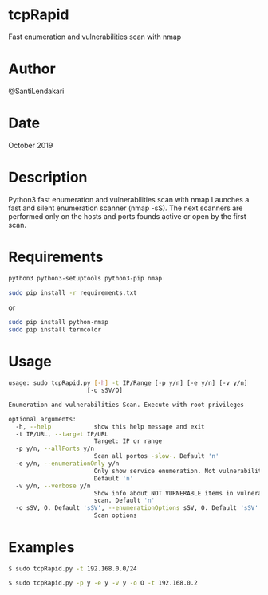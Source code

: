 # tcpRapid
Fast enumeration and vulnerabilities scan with nmap

# Author 
@SantiLendakari

# Date
October 2019

# Description
Python3 fast enumeration and vulnerabilities scan with nmap
Launches a fast and silent enumeration scanner (nmap -sS). The next scanners are performed only on the hosts and ports founds active or open by the first scan.

# Requirements
```bash 
python3 python3-setuptools python3-pip nmap
```

```bash 
sudo pip install -r requirements.txt
```
or 
```bash 
sudo pip install python-nmap
sudo pip install termcolor
```
                        
# Usage
```bash
usage: sudo tcpRapid.py [-h] -t IP/Range [-p y/n] [-e y/n] [-v y/n]
                      [-o sSV/O]

Enumeration and vulnerabilities Scan. Execute with root privileges

optional arguments:
  -h, --help            show this help message and exit
  -t IP/URL, --target IP/URL
                        Target: IP or range
  -p y/n, --allPorts y/n
                        Scan all portos -slow-. Default 'n'
  -e y/n, --enumerationOnly y/n
                        Only show service enumeration. Not vulnerabilities.
                        Default 'n'
  -v y/n, --verbose y/n
                        Show info about NOT VURNERABLE items in vulnerability
                        scan. Default 'n'
  -o sSV, O. Default 'sSV', --enumerationOptions sSV, O. Default 'sSV'
                        Scan options

```

# Examples
```bash
$ sudo tcpRapid.py -t 192.168.0.0/24
```
```bash
$ sudo tcpRapid.py -p y -e y -v y -o O -t 192.168.0.2 
```
